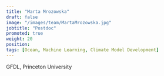 ```yaml
---
title: "Marta Mrozowska"
draft: false
image: "/images/team/MartaMrozowska.jpg"
jobtitle: "Postdoc"
promoted: true
weight: 20
position:
tags: [Ocean, Machine Learning, Climate Model Development]
---
```



GFDL, Princeton University

